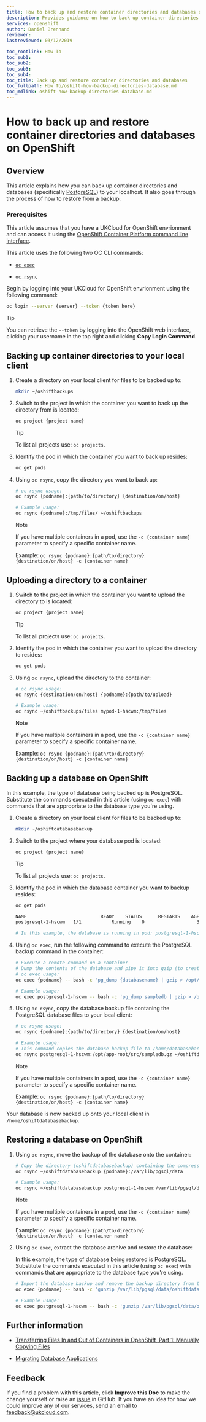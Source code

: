 ```yaml
---
title: How to back up and restore container directories and databases on OpenShift
description: Provides guidance on how to back up container directories and databases and how to restore them
services: openshift
author: Daniel Brennand
reviewer:
lastreviewed: 03/12/2019

toc_rootlink: How To
toc_sub1:
toc_sub2:
toc_sub3:
toc_sub4:
toc_title: Back up and restore container directories and databases
toc_fullpath: How To/oshift-how-backup-directories-database.md
toc_mdlink: oshift-how-backup-directories-database.md
---
```


# How to back up and restore container directories and databases on OpenShift

## Overview

This article explains how you can back up container directories and databases (specifically [PostgreSQL](https://www.postgresql.org/)) to your localhost. It also goes through the process of how to restore from a backup.

### Prerequisites

This article assumes that you have a UKCloud for OpenShift envrionment and can access it using the [OpenShift Container Platform command line interface](https://docs.openshift.com/container-platform/3.11/cli_reference/index.html#cli-reference-index).

This article uses the following two OC CLI commands:

- [`oc exec`](https://docs.openshift.com/container-platform/3.11/dev_guide/executing_remote_commands.html)

- [`oc rsync`](https://docs.openshift.com/container-platform/3.11/dev_guide/copy_files_to_container.html#overview)

Begin by logging into your UKCloud for OpenShift envrionment using the following command:

```bash
oc login --server {server} --token {token here}
```

> [!TIP]
> You can retrieve the `--token` by logging into the OpenShift web interface, clicking your username in the top right and clicking **Copy Login Command**.

## Backing up container directories to your local client

1. Create a directory on your local client for files to be backed up to:

    ```bash
    mkdir ~/oshiftbackups
    ```

2. Switch to the project in which the container you want to back up the directory from is located:

    ```bash
    oc project {project name}
    ```

    > [!TIP]
    > To list all projects use: `oc projects`.

3. Identify the pod in which the container you want to back up resides:

    ```bash
    oc get pods
    ```

4. Using `oc rsync`, copy the directory you want to back up:

    ```bash
    # oc rsync usage:
    oc rsync {podname}:{path/to/directory} {destination/on/host}

    # Example usage:
    oc rsync {podname}:/tmp/files/ ~/oshiftbackups
    ```

    > [!NOTE]
    > If you have multiple containers in a pod, use the `-c {container name}` parameter to specify a specific container name.
    >
    > Example: `oc rsync {podname}:{path/to/directory} {destination/on/host} -c {container name}`

## Uploading a directory to a container

1. Switch to the project in which the container you want to upload the directory to is located:

    ```bash
    oc project {project name}
    ```

    > [!TIP]
    > To list all projects use: `oc projects`.

2. Identify the pod in which the container you want to upload the directory to resides:

    ```bash
    oc get pods
    ```

4. Using `oc rsync`, upload the directory to the container:

    ```bash
    # oc rsync usage:
    oc rsync {destination/on/host} {podname}:{path/to/upload}

    # Example usage:
    oc rsync ~/oshiftbackups/files mypod-1-hscwm:/tmp/files
    ```

    > [!NOTE]
    > If you have multiple containers in a pod, use the `-c {container name}` parameter to specify a specific container name.
    >
    > Example: `oc rsync {podname}:{path/to/directory} {destination/on/host} -c {container name}`

## Backing up a database on OpenShift

In this example, the type of database being backed up is PostgreSQL. Substitute the commands executed in this article (using `oc exec`) with commands that are appropriate to the database type you're using.

1. Create a directory on your local client for files to be backed up to:

    ```bash
    mkdir ~/oshiftdatabasebackup
    ```

2. Switch to the project where your database pod is located:

    ```bash
    oc project {project name}
    ```

    > [!TIP]
    > To list all projects use: `oc projects`.

3. Identify the pod in which the database container you want to backup resides:

    ```bash
    oc get pods

    NAME                           READY    STATUS      RESTARTS    AGE
    postgresql-1-hscwm   1/1           Running    0                   31m

    # In this example, the database is running in pod: postgresql-1-hscwm
    ```

4. Using `oc exec`, run the following command to execute the PostgreSQL backup command in the container:

    ```bash
    # Execute a remote command on a container
    # Dump the contents of the database and pipe it into gzip (to create a compressed archive)
    # oc exec usage:
    oc exec {podname} -- bash -c 'pg_dump {databasename} | gzip > /opt/app-root/src/{databasename}.gz'

    # Example usage:
    oc exec postgresql-1-hscwm -- bash -c 'pg_dump sampledb | gzip > /opt/app-root/src/sampledb.gz'
    ```

5. Using `oc rsync`, copy the database backup file contaning the PostgreSQL database files to your local client:

    ```bash
    # oc rsync usage:
    oc rsync {podname}:{path/to/directory} {destination/on/host}

    # Example usage:
    # This command copies the database backup file to /home/databasebackup
    oc rsync postgresql-1-hscwm:/opt/app-root/src/sampledb.gz ~/oshiftdatabasebackup
    ```

    > [!NOTE]
    > If you have multiple containers in a pod, use the `-c {container name}` parameter to specify a specific container name.
    >
    > Example: `oc rsync {podname}:{path/to/directory} {destination/on/host} -c {container name}`

Your database is now backed up onto your local client in `/home/oshiftdatabasebackup`.

## Restoring a database on OpenShift

1. Using `oc rsync`, move the backup of the database onto the container:

    ```bash
    # Copy the directory (oshiftdatabasebackup) containing the compressed archive to the container mount point
    oc rsync ~/oshiftdatabasebackup {podname}:/var/lib/pgsql/data

    # Example usage:
    oc rsync ~/oshiftdatabasebackup postgresql-1-hscwm:/var/lib/pgsql/data
    ```

    > [!NOTE]
    > If you have multiple containers in a pod, use the `-c {container name}` parameter to specify a specific container name.
    >
    > Example: `oc rsync {podname}:{path/to/directory} {destination/on/host} -c {container name}`

2. Using `oc exec`, extract the database archive and restore the database:

    In this example, the type of database being restored is PostgreSQL. Substitute the commands executed in this article (using `oc exec`) with commands that are appropriate to the database type you're using.

    ```bash
    # Import the database backup and remove the backup directory from the container
    oc exec {podname} -- bash -c 'gunzip /var/lib/pgsql/data/oshiftdatabasebackup/{databasename}.gz | psql {databasename} && rm -rf /var/lib/pgsql/data/oshiftdatabasebackup'

    # Example usage:
    oc exec postgresql-1-hscwm -- bash -c 'gunzip /var/lib/pgsql/data/oshiftdatabasebackup/sampledb.gz | psql sampledb && rm -rf /var/lib/pgsql/data/oshiftdatabasebackup'
    ```

## Further information

- [Transferring Files In and Out of Containers in OpenShift, Part 1: Manually Copying Files](https://blog.openshift.com/transferring-files-in-and-out-of-containers-in-openshift-part-1-manually-copying-files/)

- [Migrating Database Applications](https://docs.openshift.com/container-platform/3.11/dev_guide/migrating_applications/database_applications.html)

## Feedback

If you find a problem with this article, click **Improve this Doc** to make the change yourself or raise an [issue](https://github.com/UKCloud/documentation/issues) in GitHub. If you have an idea for how we could improve any of our services, send an email to <feedback@ukcloud.com>.
